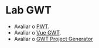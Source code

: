# Lab GWT

* Avaliar o [PWT](http://pwt.putnami.org).
* Avaliar o [Vue GWT](https://github.com/Axellience/vue-gwt).
* Avaliar o [GWT Project Generator](https://gwt-project-generator.cfapps.io)